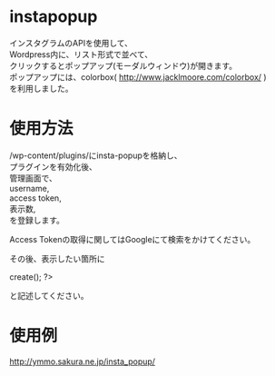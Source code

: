 # instapopup

インスタグラムのAPIを使用して、  
Wordpress内に、リスト形式で並べて、  
クリックするとポップアップ(モーダルウィンドウ)が開きます。  
ポップアップには、colorbox( http://www.jacklmoore.com/colorbox/ )  
を利用しました。  

# 使用方法
/wp-content/plugins/にinsta-popupを格納し、  
プラグインを有効化後、  
管理画面で、  
username,  
access token,   
表示数,  
を登録します。  

Access Tokenの取得に関してはGoogleにて検索をかけてください。  
  
その後、表示したい箇所に  
<?php echo $instapopup->create(); ?>  
と記述してください。

# 使用例

http://ymmo.sakura.ne.jp/insta_popup/
